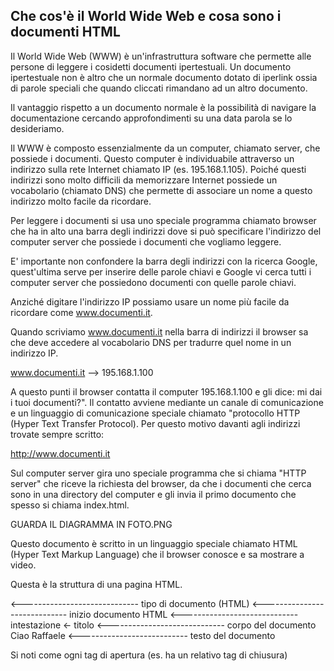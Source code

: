 Che cos'è il World Wide Web e cosa sono i documenti HTML
--------------------------------------------------------
Il World Wide Web (WWW) è un'infrastruttura software che permette alle persone
di leggere i cosidetti documenti ipertestuali. Un documento ipertestuale non è
altro che un normale documento dotato di iperlink ossia di parole speciali che
quando cliccati rimandano ad un altro documento.

Il vantaggio rispetto a un documento normale è la possibilità di navigare la
documentazione cercando approfondimenti su una data parola se lo desideriamo.

Il WWW è composto essenzialmente da un computer, chiamato server, che possiede
i documenti. Questo computer è individuabile attraverso un indirizzo sulla rete
Internet chiamato IP (es. 195.168.1.105). Poiché questi indirizzi sono molto
difficili da memorizzare Internet possiede un vocabolario (chiamato DNS) che
permette di associare un nome a questo indirizzo molto facile da ricordare.

Per leggere i documenti si usa uno speciale programma chiamato browser che ha
in alto una barra degli indirizzi dove si può specificare l'indirizzo del
computer server che possiede i documenti che vogliamo leggere.

E' importante non confondere la barra degli indirizzi con la ricerca Google, 
quest'ultima serve per inserire delle parole chiavi e Google vi cerca tutti i
computer server che possiedono documenti con quelle parole chiavi.

Anziché digitare l'indirizzo IP possiamo usare un nome più facile da ricordare
come www.documenti.it. 

Quando scriviamo www.documenti.it nella barra di indirizzi il browser sa che
deve accedere al vocabolario DNS per tradurre quel nome in un indirizzo IP.

www.documenti.it --> 195.168.1.100

A questo punti il browser contatta il computer 195.168.1.100 e gli dice: mi dai
i tuoi documenti?". Il contatto avviene mediante un canale di comunicazione
e un linguaggio di comunicazione speciale chiamato "protocollo HTTP (Hyper Text
Transfer Protocol). Per questo motivo davanti agli indirizzi trovate sempre 
scritto:

http://www.documenti.it

Sul computer server gira uno speciale programma che si chiama "HTTP server" che
riceve la richiesta del browser, da che i documenti che cerca sono in una 
directory del computer e gli invia il primo documento che spesso si chiama
index.html.

GUARDA IL DIAGRAMMA IN FOTO.PNG

Questo documento è scritto in un linguaggio speciale chiamato HTML (Hyper Text
Markup Language) che il browser conosce e sa mostrare a video.

Questa è la struttura di una pagina HTML.

<!DOCTYPE html>     <----------------------------- tipo di documento (HTML)
<html lang="it">    <----------------------------- inizio documento HTML
    <head>          <----------------------------- intestazione
        <title>La Storia di Dragon Ball</title> <- titolo
    </head>
    <body>          <----------------------------- corpo del documento
        Ciao Raffaele <--------------------------- testo del documento
    </body>
</html>

Si noti come ogni tag di apertura (es. <body> ha un relativo tag di chiusura)

